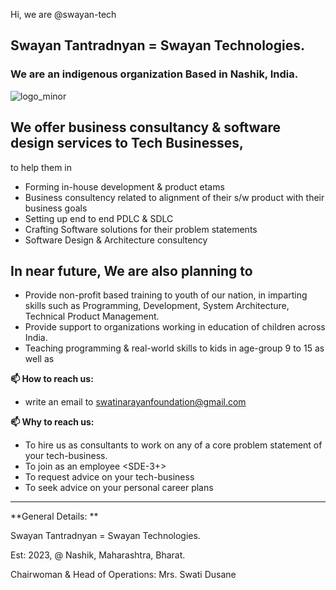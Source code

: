 Hi, 
we are @swayan-tech 
## Swayan Tantradnyan = Swayan Technologies.
### We are an indigenous organization Based in Nashik, India.


![logo_minor](https://github.com/swayan-tech/swayan-tech/assets/148878269/cdddea99-1815-4122-b206-ecefede69676)

## We offer business consultancy & software design services to **Tech Businesses**, 
to help them in 
- Forming in-house development & product etams
- Business consultency <only> related to alignment of their s/w product with their business goals
- Setting up end to end PDLC & SDLC
- Crafting Software solutions for their problem statements
- Software Design & Architecture consultency

## In near future, We are also planning to 
- Provide non-profit based training to youth of our nation, in imparting skills such as Programming, Development, System Architecture, Technical Product Management.
- Provide support to organizations working in education of children across India.
- Teaching programming & real-world skills to kids in age-group 9 to 15 as well as

**📫 How to reach us:**

- write an email to swatinarayanfoundation@gmail.com

**📫 Why to reach us:**

- To hire us as consultants to work on any of a core problem statement of your tech-business.
- To join as an employee <SDE-3+>
- To request advice on your tech-business
- To seek advice on your personal career plans



_________________________________________________________

**General Details:
**

Swayan Tantradnyan = Swayan Technologies.

Est: 2023, @ Nashik, Maharashtra, Bharat.

Chairwoman & Head of Operations: Mrs. Swati Dusane
